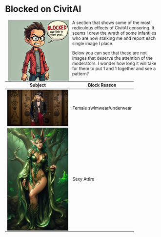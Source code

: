 # Blocked on CivitAI

<img align="left" width="200" src="ComfyUI_6.png" hspace="10">

 A section that shows some of the most rediculous effects of CivitAI censoring. It seems I drew the wrath of some infantiles who are now stalking me and report each single image I place.
 
 Below you can see that these are not images that deserve the attention of the moderators. I wonder how long it will take for them to put 1 and 1 together and see a pattern?

| Subject | Block Reason |
| ------- | ------------ |
|<img align="left" width="200" src="Chloe GraceMoretzFlux.jpeg">| Female swimwear/underwear |
|<img align="left" width="200" src="arianagrande.jpeg">| Sexy Attire |

